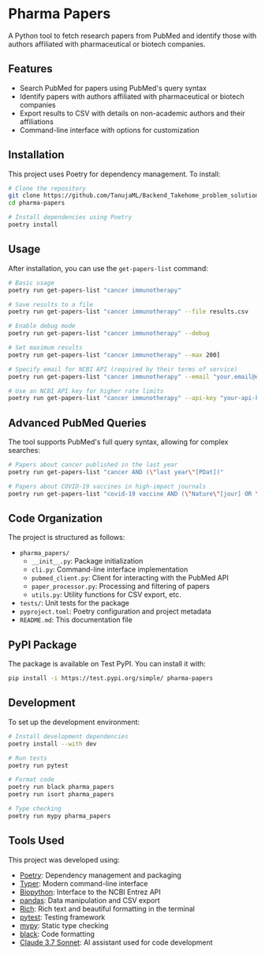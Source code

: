 # Pharma Papers

A Python tool to fetch research papers from PubMed and identify those with authors affiliated with pharmaceutical or biotech companies.

## Features

- Search PubMed for papers using PubMed's query syntax
- Identify papers with authors affiliated with pharmaceutical or biotech companies
- Export results to CSV with details on non-academic authors and their affiliations
- Command-line interface with options for customization

## Installation

This project uses Poetry for dependency management. To install:

```bash
# Clone the repository
git clone https://github.com/TanujaML/Backend_Takehome_problem_solution.git
cd pharma-papers

# Install dependencies using Poetry
poetry install
```

## Usage

After installation, you can use the `get-papers-list` command:

```bash
# Basic usage
poetry run get-papers-list "cancer immunotherapy"

# Save results to a file
poetry run get-papers-list "cancer immunotherapy" --file results.csv

# Enable debug mode
poetry run get-papers-list "cancer immunotherapy" --debug

# Set maximum results
poetry run get-papers-list "cancer immunotherapy" --max 200]

# Specify email for NCBI API (required by their terms of service)
poetry run get-papers-list "cancer immunotherapy" --email "your.email@example.com"

# Use an NCBI API key for higher rate limits
poetry run get-papers-list "cancer immunotherapy" --api-key "your-api-key"
```

## Advanced PubMed Queries

The tool supports PubMed's full query syntax, allowing for complex searches:

```bash
# Papers about cancer published in the last year
poetry run get-papers-list "cancer AND (\"last year\"[PDat])"

# Papers about COVID-19 vaccines in high-impact journals
poetry run get-papers-list "covid-19 vaccine AND (\"Nature\"[jour] OR \"Science\"[jour] OR \"Cell\"[jour])"
```

## Code Organization

The project is structured as follows:

- `pharma_papers/`
  - `__init__.py`: Package initialization
  - `cli.py`: Command-line interface implementation
  - `pubmed_client.py`: Client for interacting with the PubMed API
  - `paper_processor.py`: Processing and filtering of papers
  - `utils.py`: Utility functions for CSV export, etc.
- `tests/`: Unit tests for the package
- `pyproject.toml`: Poetry configuration and project metadata
- `README.md`: This documentation file

## PyPI Package

The package is available on Test PyPI. You can install it with:

```bash
pip install -i https://test.pypi.org/simple/ pharma-papers
```

## Development

To set up the development environment:

```bash
# Install development dependencies
poetry install --with dev

# Run tests
poetry run pytest

# Format code
poetry run black pharma_papers
poetry run isort pharma_papers

# Type checking
poetry run mypy pharma_papers
```

## Tools Used

This project was developed using:

- [Poetry](https://python-poetry.org/): Dependency management and packaging
- [Typer](https://typer.tiangolo.com/): Modern command-line interface
- [Biopython](https://biopython.org/): Interface to the NCBI Entrez API
- [pandas](https://pandas.pydata.org/): Data manipulation and CSV export
- [Rich](https://rich.readthedocs.io/): Rich text and beautiful formatting in the terminal
- [pytest](https://docs.pytest.org/): Testing framework
- [mypy](https://mypy.readthedocs.io/): Static type checking
- [black](https://black.readthedocs.io/): Code formatting
- [Claude 3.7 Sonnet](https://www.anthropic.com/): AI assistant used for code development
